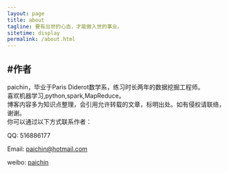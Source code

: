 ```yaml
---
layout: page
title: about
tagline: 要有出世的心态，才能做入世的事业。
sitetime: display
permalink: /about.html
---
```


## #作者

paichin，毕业于Paris Diderot数学系，练习时长两年的数据挖掘工程师。<br>
喜欢机器学习,python,spark,MapReduce。<br>
博客内容多为知识点整理，会引用允许转载的文章，标明出处。如有侵权请联络，谢谢。
<br>
你可以通过以下方式联系作者：

QQ: 516886177

Email: <a href="paichin@hotmail.com">paichin@hotmail.com</a>

weibo: [paichin](https://www.weibo.com/paichin)